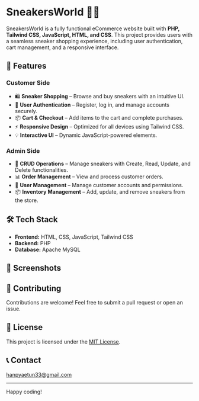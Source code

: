 # SneakersWorld 🏀👟

SneakersWorld is a fully functional eCommerce website built with **PHP, Tailwind CSS, JavaScript, HTML, and CSS**. This project provides users with a seamless sneaker shopping experience, including user authentication, cart management, and a responsive interface.

## 🚀 Features

### Customer Side

- 🛍️ **Sneaker Shopping** – Browse and buy sneakers with an intuitive UI.
- 🔐 **User Authentication** – Register, log in, and manage accounts securely.
- 📦 **Cart & Checkout** – Add items to the cart and complete purchases.
- ⚡ **Responsive Design** – Optimized for all devices using Tailwind CSS.
- 💡 **Interactive UI** – Dynamic JavaScript-powered elements.

### Admin Side

- 📝 **CRUD Operations** – Manage sneakers with Create, Read, Update, and Delete functionalities.
- 📊 **Order Management** – View and process customer orders.
- 👥 **User Management** – Manage customer accounts and permissions.
- 📦 **Inventory Management** – Add, update, and remove sneakers from the store.

## 🛠️ Tech Stack

- **Frontend:** HTML, CSS, JavaScript, Tailwind CSS
- **Backend:** PHP
- **Database:** Apache MySQL

## 📸 Screenshots

## 🤝 Contributing

Contributions are welcome! Feel free to submit a pull request or open an issue.

## 📜 License

This project is licensed under the [MIT License](LICENSE).

## 📞 Contact

hanpyaetun33@gmail.com

---

Happy coding!
